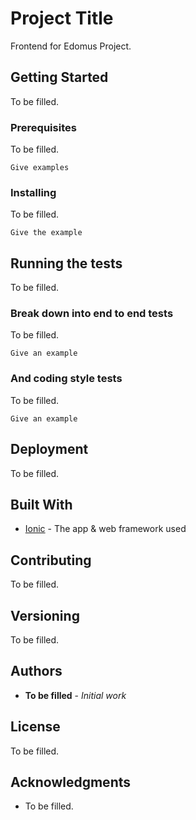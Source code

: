 # Project Title

Frontend for Edomus Project.

## Getting Started

To be filled.

### Prerequisites

To be filled.

```
Give examples
```

### Installing

To be filled.

```
Give the example
```

## Running the tests

To be filled.

### Break down into end to end tests

To be filled.

```
Give an example
```

### And coding style tests

To be filled.

```
Give an example
```

## Deployment

To be filled.

## Built With

* [Ionic](https://ionicframework.com/) - The app & web framework used

## Contributing

To be filled.

## Versioning

To be filled.

## Authors

* **To be filled** - *Initial work*

## License

To be filled.

## Acknowledgments

* To be filled.
